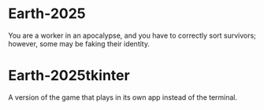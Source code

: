 # Earth-2025
You are a worker in an apocalypse, and you have to correctly sort survivors; however, some may be faking their identity.
# Earth-2025tkinter
A version of the game that plays in its own app instead of the terminal.
